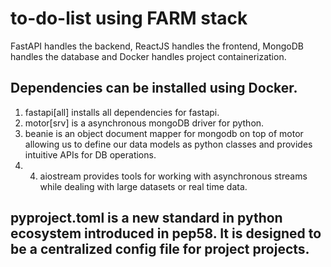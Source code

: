 # to-do-list using FARM stack
FastAPI handles the backend, ReactJS handles the frontend, MongoDB handles the database and Docker handles project containerization.

## Dependencies can be installed using Docker.
1. fastapi[all] installs all dependencies for fastapi.
2. motor[srv] is a asynchronous mongoDB driver for python.
3. beanie is an object document mapper for mongodb on top of motor allowing us to define our data models as python classes and provides intuitive APIs for DB operations.
4. 4. aiostream provides tools for working with asynchronous streams while dealing with large datasets or real time data.

## pyproject.toml is a new standard in python ecosystem introduced in pep58. It is designed to be a centralized config file for project projects.